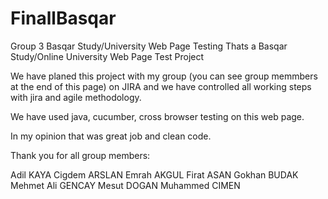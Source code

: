 # FinallBasqar
Group 3 Basqar Study/University Web Page Testing
Thats a Basqar Study/Online University Web Page Test Project

We have planed this project with my group (you can see group memmbers at the end of this page) on JIRA and we have controlled all working steps with jira and agile methodology.

We have used java, cucumber, cross browser testing on this web page.

In my opinion that was great job and clean code.




Thank you for all group members:

Adil KAYA
Cigdem ARSLAN
Emrah AKGUL
Firat ASAN
Gokhan BUDAK
Mehmet Ali GENCAY
Mesut DOGAN
Muhammed CIMEN
